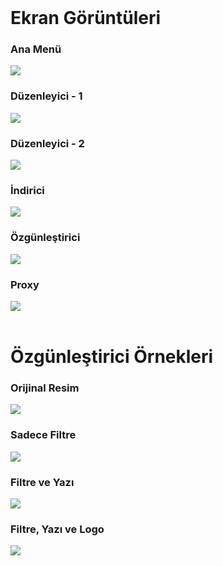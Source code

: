 <br>
<h1>Ekran Görüntüleri</h1>

<h3>Ana Menü</h3>
<img src="https://i.hizliresim.com/eAXdA8.png"></img>

<h3>Düzenleyici - 1</h3>
<img src="https://i.hizliresim.com/Tj5ikN.png"></img>

<h3>Düzenleyici - 2</h3>
<img src="https://i.hizliresim.com/sm1ePc.png"></img>

<h3>İndirici</h3>
<img src="https://i.hizliresim.com/lT9gd4.png"></img>

<h3>Özgünleştirici</h3>
<img src="https://i.hizliresim.com/McSlkx.png"></img>

<h3>Proxy</h3>
<img src="https://i.hizliresim.com/hN3pxw.png"></img>

<br>
<br>

<h1>Özgünleştirici Örnekleri</h1>
<h3>Orijinal Resim</h3>
<img src="https://i.hizliresim.com/KInAyj.png"></img>

<h3>Sadece Filtre</h3>
<img src="https://i.hizliresim.com/WcGIhp.png"></img>

<h3>Filtre ve Yazı</h3>
<img src="https://i.hizliresim.com/oxzMoS.png"></img>

<h3>Filtre, Yazı ve Logo</h3>
<img src="https://i.hizliresim.com/MUI3XX.png"></img>
